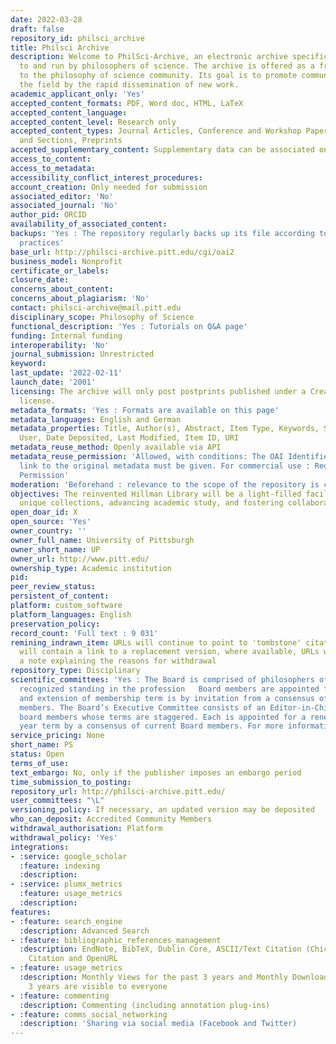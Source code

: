 ```yaml
---
date: 2022-03-28
draft: false
repository_id: philsci_archive
title: Philsci Archive
description: Welcome to PhilSci-Archive, an electronic archive specifically tailored
  to and run by philosophers of science. The archive is offered as a free service
  to the philosophy of science community. Its goal is to promote communication in
  the field by the rapid dissemination of new work.
academic_applicant_only: 'Yes'
accepted_content_formats: PDF, Word doc, HTML, LaTeX
accepted_content_language:
accepted_content_level: Research only
accepted_content_types: Journal Articles, Conference and Workshop Papers, Books, Chapters
  and Sections, Preprints
accepted_supplementary_content: Supplementary data can be associated on the same page
access_to_content:
access_to_metadata:
accessibility_conflict_interest_procedures:
account_creation: Only needed for submission
associated_editor: 'No'
associated_journal: 'No'
author_pid: ORCID
availability_of_associated_content:
backups: 'Yes : The repository regularly backs up its file according to current best
  practices'
base_url: http://philsci-archive.pitt.edu/cgi/oai2
business_model: Nonprofit
certificate_or_labels:
closure_date:
concerns_about_content:
concerns_about_plagiarism: 'No'
contact: philsci-archive@mail.pitt.edu
disciplinary_scope: Philosophy of Science
functional_description: 'Yes : Tutorials on Q&A page'
funding: Internal funding
interoperability: 'No'
journal_submission: Unrestricted
keyword:
last_update: '2022-02-11'
launch_date: '2001'
licensing: The archive will only post postprints published under a Creative Commons
  license.
metadata_formats: 'Yes : Formats are available on this page'
metadata_languages: English and German
metadata_properties: Title, Author(s), Abstract, Item Type, Keywords, Subjects, Depositing
  User, Date Deposited, Last Modified, Item ID, URI
metadata_reuse_method: Openly available via API
metadata_reuse_permission: 'Allowed, with conditions: The OAI Identifier and/or a
  link to the original metadata must be given. For commercial use : Requires Formal
  Permission'
moderation: 'Beforehand : relevance to the scope of the repository is checked'
objectives: The reinvented Hillman Library will be a light-filled facility showcasing
  unique collections, advancing academic study, and fostering collaborative exchange.
open_doar_id: X
open_source: 'Yes'
owner_country: ''
owner_full_name: University of Pittsburgh
owner_short_name: UP
owner_url: http://www.pitt.edu/
ownership_type: Academic institution
pid:
peer_review_status:
persistent_of_content:
platform: custom_software
platform_languages: English
preservation_policy:
record_count: 'Full text : 9 031'
remining_indrawn_item: URLs will continue to point to 'tombstone' citations, URLs
  will contain a link to a replacement version, where available, URLs will contain
  a note explaining the reasons for withdrawal
repository_type: Disciplinary
scientific_committees: 'Yes : The Board is comprised of philosophers of science with
  recognized standing in the profession   Board members are appointed for three year, renewable terms. Membership of the Board
  and extension of membership term is by invitation from a consensus of current Board
  members. The Board’s Executive Committee consists of an Editor-in-Chief and two
  board members whose terms are staggered. Each is appointed for a renewable three
  year term by a consensus of current Board members. For more information : http://philsci-archive.pitt.edu/information.html'
service_pricing: None
short_name: PS
status: Open
terms_of_use:
text_embargo: No, only if the publisher imposes an embargo period
time_submission_to_posting:
repository_url: http://philsci-archive.pitt.edu/
user_committees: "\L"
versioning_policy: If necessary, an updated version may be deposited
who_can_deposit: Accredited Community Members
withdrawal_authorisation: Platform
withdrawal_policy: 'Yes'
integrations:
- :service: google_scholar
  :feature: indexing
  :description:
- :service: plumx_metrics
  :feature: usage_metrics
  :description:
features:
- :feature: search_engine
  :description: Advanced Search
- :feature: bibliographic_references_management
  :description: EndNote, BibTeX, Dublin Core, ASCII/Text Citation (Chicago), HTML
    Citation and OpenURL
- :feature: usage_metrics
  :description: Monthly Views for the past 3 years and Monthly Downloads for the past
    3 years are visible to everyone
- :feature: commenting
  :description: Commenting (including annotation plug-ins)
- :feature: comms_social_networking
  :description: 'Sharing via social media (Facebook and Twitter)      '
---
```



